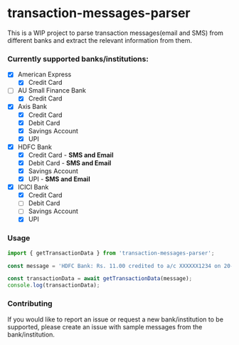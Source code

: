 # transaction-messages-parser

This is a WIP project to parse transaction messages(email and SMS) from different banks and extract the relevant information from them.

### Currently supported banks/institutions:

- [x] American Express
  - [x] Credit Card
- [ ] AU Small Finance Bank
  - [x] Credit Card
- [x] Axis Bank
  - [x] Credit Card
  - [x] Debit Card
  - [x] Savings Account
  - [x] UPI
- [x] HDFC Bank
  - [x] Credit Card - **SMS and Email**
  - [x] Debit Card - **SMS and Email**
  - [x] Savings Account
  - [x] UPI - **SMS and Email**
- [x] ICICI Bank
  - [x] Credit Card
  - [ ] Debit Card
  - [ ] Savings Account
  - [x] UPI

### Usage

```javascript
import { getTransactionData } from 'transaction-messages-parser';

const message = 'HDFC Bank: Rs. 11.00 credited to a/c XXXXXX1234 on 20-02-24 by a/c linked to VPA goog-payment@okaxis (UPI Ref No  123456789123).';

const transactionData = await getTransactionData(message);
console.log(transactionData);
```

### Contributing

If you would like to report an issue or request a new bank/institution to be supported, please create an issue with sample messages from the bank/institution.
